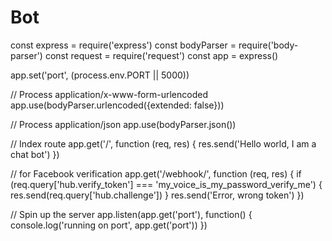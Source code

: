 # Bot

const express = require('express')
const bodyParser = require('body-parser')
const request = require('request')
const app = express()

app.set('port', (process.env.PORT || 5000))

// Process application/x-www-form-urlencoded
app.use(bodyParser.urlencoded({extended: false}))

// Process application/json
app.use(bodyParser.json())

// Index route
app.get('/', function (req, res) {
    res.send('Hello world, I am a chat bot')
})

// for Facebook verification
app.get('/webhook/', function (req, res) {
    if (req.query['hub.verify_token'] === 'my_voice_is_my_password_verify_me') {
        res.send(req.query['hub.challenge'])
    }
    res.send('Error, wrong token')
})

// Spin up the server
app.listen(app.get('port'), function() {
    console.log('running on port', app.get('port'))
})

